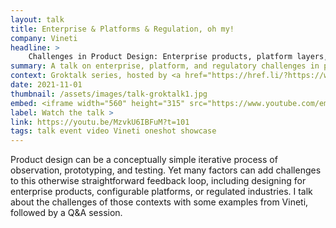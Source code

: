 ```yaml
---
layout: talk
title: Enterprise & Platforms & Regulation, oh my!
company: Vineti
headline: >
    Challenges in Product Design: Enterprise products, platform layers, and regulated industries
summary: A talk on enterprise, platform, and regulatory challenges in product design. Presentation and Q&A session in November 2021 at the Groktalk series hosted by Groksmith in Yerevan, Armenia.
context: Groktalk series, hosted by <a href="https://href.li/?https://www.groksmith.co/">Groksmith</a> in Yerevan, Armenia
date: 2021-11-01
thumbnail: /assets/images/talk-groktalk1.jpg
embed: <iframe width="560" height="315" src="https://www.youtube.com/embed/MzvkU6IBFuM?t=101" title="YouTube video player" frameborder="0" allow="accelerometer; autoplay; clipboard-write; encrypted-media; gyroscope; picture-in-picture" allowfullscreen></iframe>
label: Watch the talk >
link: https://youtu.be/MzvkU6IBFuM?t=101
tags: talk event video Vineti oneshot showcase
---
```


Product design can be a conceptually simple iterative process of observation, prototyping, and testing. Yet many factors can add challenges to this otherwise straightforward feedback loop, including designing for enterprise products, configurable platforms, or regulated industries. I talk about the challenges of those contexts with some examples from Vineti, followed by a Q&A session.
